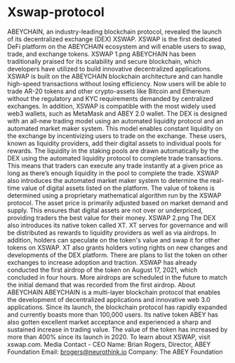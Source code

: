 # Xswap-protocol
ABEYCHAIN, an industry-leading blockchain protocol, revealed the launch of its decentralized exchange (DEX) XSWAP. XSWAP is the first dedicated DeFi platform on the ABEYCHAIN ecosystem and will enable users to swap, trade, and exchange tokens.   XSWAP  1.png  ABEYCHAIN has been traditionally praised for its scalability and secure blockchain, which developers have utilized to build innovative decentralized applications. XSWAP is built on the ABEYCHAIN blockchain architecture and can handle high-speed transactions without losing efficiency.  Now users will be able to trade AR-20 tokens and other crypto-assets like Bitcoin and Ethereum without the regulatory and KYC requirements demanded by centralized exchanges. In addition, XSWAP is compatible with the most widely used web3 wallets, such as MetaMask and ABEY 2.0 wallet.   The DEX is designed with an all-new trading model using an automated liquidity protocol and an automated market maker system. This model enables constant liquidity on the exchange by incentivizing users to trade on the exchange. These users, known as liquidity providers, add their digital assets to individual pools for rewards.   The liquidity in the staking pools are drawn automatically by the DEX using the automated liquidity protocol to complete trade transactions. This means that traders can execute any trade instantly at a given price as long as there’s enough liquidity in the pool to complete the trade.   XSWAP also introduces the automated market maker system to determine the real-time value of digital assets listed on the platform. The value of tokens is determined using a proprietary mathematical algorithm run by the XSWAP protocol. The asset price is primarily adjusted based on market demand and supply. This ensures that digital assets are not over or underpriced, providing traders the best value for their money.   XSWAP  2.png  The DEX also introduces its native token called XT. XT serves for governance and will be distributed as rewards to liquidity providers as well as via airdrops. In addition, holders can speculate on the token's value and swap it for other tokens on XSWAP. XT also grants holders voting rights on new changes and developments of the DEX platform.   There are plans to list the token on other exchanges to increase adoption and traction. XSWAP has already conducted the first airdrop of the token on August 17, 2021, which concluded in four hours. More airdrops are scheduled in the future to match the initial demand that was recorded from the first airdrop.   About ABEYCHAIN  ABEYCHAIN is a multi-layer blockchain protocol that enables the development of decentralized applications and innovative web 3.0 applications. Since its launch, the blockchain protocol has rapidly expanded and currently boasts more than 100,000 users.   Its native token ABEY has also gotten excellent market acceptance and experienced a sharp and sustained increase in trading value. The value of the token has increased by more than 400% since its launch in 2020. To learn about XSWAP, visit xswap.com.   Media Contact -   CEO Name: Brian Rogers, Director, ABEY Foundation Email: brogers@neurothink.io Company: The ABEY Foundation
